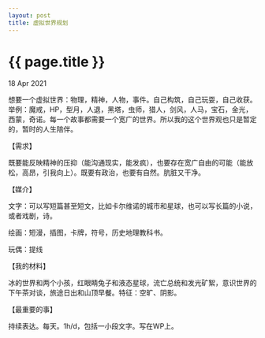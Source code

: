 ```yaml
---
layout: post
title: 虚拟世界规划
---
```


{{ page.title }}
================

<p class="meta">18 Apr 2021</p>

想要一个虚拟世界：物理，精神，人物，事件。自己构筑，自己玩耍，自己收获。举例：魔戒，HP，型月，人退，黑塔，虫师，猎人，剑风，人马，宝石，金光，西蒙，奇诺。每一个故事都需要一个宽广的世界。所以我的这个世界观也只是暂定的，暂时的人生陪伴。

【需求】

既要能反映精神的压抑（能沟通现实，能发疯），也要存在宽广自由的可能（能放松，高昂，引我向上）。既要有政治，也要有自然。肮脏又干净。

【媒介】

文字：可以写短篇甚至短文，比如卡尔维诺的城市和星球，也可以写长篇的小说，或者戏剧，诗。

绘画：短漫，插图，卡牌，符号，历史地理教科书。

玩偶：提线

【我的材料】

冰的世界和两个小孩，红眼睛兔子和液态星球，流亡总统和发光矿絮，意识世界的下午茶对谈，旅途日出和山顶早餐。特征：空旷、阴影。

【最重要的事】

持续表达。每天。1h/d，包括一小段文字。写在WP上。
